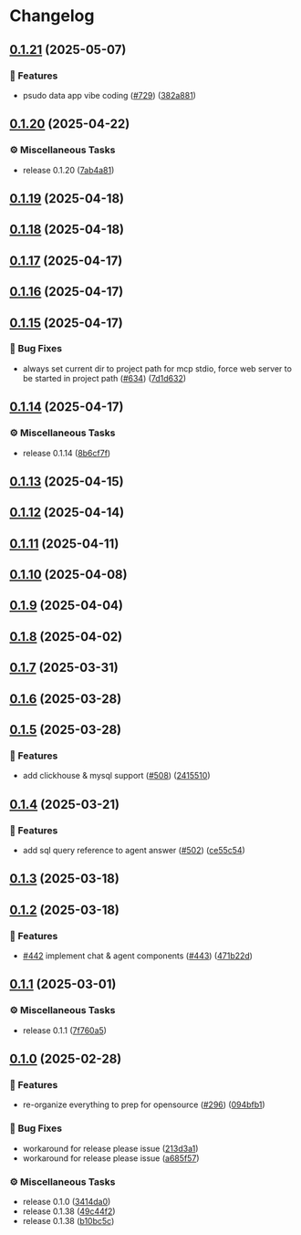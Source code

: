 # Changelog

## [0.1.21](https://github.com/oxy-hq/oxy-internal/compare/0.1.20...0.1.21) (2025-05-07)


### <!-- 0 -->🚀 Features

* psudo data app vibe coding ([#729](https://github.com/oxy-hq/oxy-internal/issues/729)) ([382a881](https://github.com/oxy-hq/oxy-internal/commit/382a881971e9d6c5f0c461a1728ecbba11fccb34))

## [0.1.20](https://github.com/oxy-hq/oxy-internal/compare/0.1.19...0.1.20) (2025-04-22)


### <!-- 7 -->⚙️ Miscellaneous Tasks

* release 0.1.20 ([7ab4a81](https://github.com/oxy-hq/oxy-internal/commit/7ab4a818a457d437c00b3de52635eba454b444fc))

## [0.1.19](https://github.com/oxy-hq/oxy-internal/compare/0.1.18...0.1.19) (2025-04-18)

## [0.1.18](https://github.com/oxy-hq/oxy-internal/compare/0.1.17...0.1.18) (2025-04-18)

## [0.1.17](https://github.com/oxy-hq/oxy-internal/compare/0.1.16...0.1.17) (2025-04-17)

## [0.1.16](https://github.com/oxy-hq/oxy-internal/compare/0.1.15...0.1.16) (2025-04-17)

## [0.1.15](https://github.com/oxy-hq/oxy-internal/compare/0.1.14...0.1.15) (2025-04-17)


### <!-- 1 -->🐛 Bug Fixes

* always set current dir to project path for mcp stdio, force web server to be started in project path ([#634](https://github.com/oxy-hq/oxy-internal/issues/634)) ([7d1d632](https://github.com/oxy-hq/oxy-internal/commit/7d1d63285a6900731e4537c19c1b50f3a396adf2))

## [0.1.14](https://github.com/oxy-hq/oxy-internal/compare/0.1.13...0.1.14) (2025-04-17)


### <!-- 7 -->⚙️ Miscellaneous Tasks

* release 0.1.14 ([8b6cf7f](https://github.com/oxy-hq/oxy-internal/commit/8b6cf7fdb83ccaad5dbda51bec5764073736d45d))

## [0.1.13](https://github.com/oxy-hq/oxy-internal/compare/0.1.12...0.1.13) (2025-04-15)

## [0.1.12](https://github.com/oxy-hq/oxy-internal/compare/0.1.11...0.1.12) (2025-04-14)

## [0.1.11](https://github.com/oxy-hq/oxy-internal/compare/0.1.10...0.1.11) (2025-04-11)

## [0.1.10](https://github.com/oxy-hq/oxy-internal/compare/0.1.9...0.1.10) (2025-04-08)

## [0.1.9](https://github.com/oxy-hq/oxy-internal/compare/0.1.8...0.1.9) (2025-04-04)

## [0.1.8](https://github.com/oxy-hq/oxy-internal/compare/0.1.7...0.1.8) (2025-04-02)

## [0.1.7](https://github.com/oxy-hq/oxy-internal/compare/0.1.6...0.1.7) (2025-03-31)

## [0.1.6](https://github.com/oxy-hq/oxy-internal/compare/0.1.5...0.1.6) (2025-03-28)

## [0.1.5](https://github.com/oxy-hq/oxy-internal/compare/0.1.4...0.1.5) (2025-03-28)


### <!-- 0 -->🚀 Features

* add clickhouse & mysql support ([#508](https://github.com/oxy-hq/oxy-internal/issues/508)) ([2415510](https://github.com/oxy-hq/oxy-internal/commit/2415510567b484b927299d7daf995ecfbe3f41f9))

## [0.1.4](https://github.com/oxy-hq/oxy-internal/compare/0.1.3...0.1.4) (2025-03-21)

### <!-- 0 -->🚀 Features

- add sql query reference to agent answer ([#502](https://github.com/oxy-hq/oxy-internal/issues/502)) ([ce55c54](https://github.com/oxy-hq/oxy-internal/commit/ce55c541b1d60f88226c701898dec657847982d2))

## [0.1.3](https://github.com/oxy-hq/oxy-internal/compare/0.1.2...0.1.3) (2025-03-18)

## [0.1.2](https://github.com/oxy-hq/oxy-internal/compare/0.1.1...0.1.2) (2025-03-18)

### <!-- 0 -->🚀 Features

- [#442](https://github.com/oxy-hq/oxy-internal/issues/442) implement chat & agent components ([#443](https://github.com/oxy-hq/oxy-internal/issues/443)) ([471b22d](https://github.com/oxy-hq/oxy-internal/commit/471b22de2a08ea101dfdb6c8bfa60172da7693d8))

## [0.1.1](https://github.com/oxy-hq/oxy-internal/compare/0.1.0...0.1.1) (2025-03-01)

### <!-- 7 -->⚙️ Miscellaneous Tasks

- release 0.1.1 ([7f760a5](https://github.com/oxy-hq/oxy-internal/commit/7f760a5294f0896bc3295c7ec66a502131e3b5e5))

## [0.1.0](https://github.com/oxy-hq/oxy-internal/compare/v0.1.0...0.1.0) (2025-02-28)

### <!-- 0 -->🚀 Features

- re-organize everything to prep for opensource ([#296](https://github.com/oxy-hq/oxy-internal/issues/296)) ([094bfb1](https://github.com/oxoxy-hqy-internal/commit/094bfb1490f37dc828bfbd43887c2024eb7eae7d))

### <!-- 1 -->🐛 Bug Fixes

- workaround for release please issue ([213d3a1](https://github.com/oxy-hq/oxy-internal/commit/213d3a175307b70eafeeba18e2e4718f3035d100))
- workaround for release please issue ([a685f57](https://github.com/oxy-hq/oxy-internal/commit/a685f57e25f8e8e198dd3fb035e4a161e796c5de))

### <!-- 7 -->⚙️ Miscellaneous Tasks

- release 0.1.0 ([3414da0](https://github.com/oxy-hq/oxy-internal/commit/3414da02943f3e6dd775c00a3de956263a2bb65a))
- release 0.1.38 ([49c44f2](https://github.com/oxy-hq/oxy-internal/commit/49c44f28d912de43c7042ff0768427d1243faff3))
- release 0.1.38 ([b10bc5c](https://github.com/oxy-hq/oxy-internal/commit/b10bc5c4d5d677cc2235d36135c8329e582da75a))

